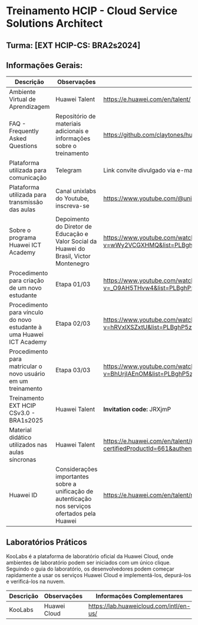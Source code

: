# Treinamento HCIP - Cloud Service Solutions Architect
## Turma: [EXT HCIP-CS: BRA2s2024]

## Informações Gerais:

| Descrição | Observações | Informações Complementares |
| --- | --- | --- |
| Ambiente Virtual de Aprendizagem | Huawei Talent | https://e.huawei.com/en/talent/ |
| FAQ - Frequently Asked Questions | Repositório de materiais adicionais e informações sobre o treinamento | https://github.com/claytones/huawei/blob/main/hcip_cloud_service_solutions_architect/hcip.md |
| Plataforma utilizada para comunicação | Telegram | Link convite divulgado via e-mail, exclusivamente para os estudantes da turma |
| Plataforma utilizada para transmissão das aulas | Canal unixlabs do Youtube, inscreva-se | https://www.youtube.com/@unixlabs |
| Sobre o programa Huawei ICT Academy | Depoimento do Diretor de Educação e Valor Social da Huawei do Brasil, Victor Montenegro | https://www.youtube.com/watch?v=wWy2VCGXHMQ&list=PLBghP5zO1DCUnN7aLg3ruRk6qR4J4xHp5&index=2 |
| Procedimento para criação de um novo estudante | Etapa 01/03 | https://www.youtube.com/watch?v=_O9AH5THvw4&list=PLBghP5zO1DCUnN7aLg3ruRk6qR4J4xHp5&index=6 |
| Procedimento para vínculo do novo estudante à uma Huawei ICT Academy | Etapa 02/03 | https://www.youtube.com/watch?v=hRVxlXSZxtU&list=PLBghP5zO1DCUnN7aLg3ruRk6qR4J4xHp5&index=5 |
| Procedimento para matricular o novo usuário em um treinamento | Etapa 03/03 | https://www.youtube.com/watch?v=BhUrjIAEnOM&list=PLBghP5zO1DCUnN7aLg3ruRk6qR4J4xHp5&index=4 |
| Treinamento EXT HCIP CSv3.0 - BRA1s2025 | Huawei Talent | **Invitation code:** JRXjmP |
| Material didático utilizados nas aulas síncronas | Huawei Talent | https://e.huawei.com/en/talent/#/cert/product-details?certifiedProductId=661&authenticationLevel=CTYPE_CARE_HCIP&technicalField=PSC&version=3.0 |
| Huawei ID | Considerações importantes sobre a unificação de autenticação nos serviços ofertados pela Huawei | https://e.huawei.com/en/talent/news/#/details?consultationId=4488 |

## Laboratórios Práticos

KooLabs é a plataforma de laboratório oficial da Huawei Cloud, onde ambientes de laboratório podem ser iniciados com um único clique. Seguindo o guia do laboratório, os desenvolvedores podem começar rapidamente a usar os serviços Huawei Cloud e implementá-los, depurá-los e verificá-los na nuvem.

| Descrição | Observações | Informações Complementares |
| --- | --- | --- |
| KooLabs | Huawei Cloud | https://lab.huaweicloud.com/intl/en-us/ |
